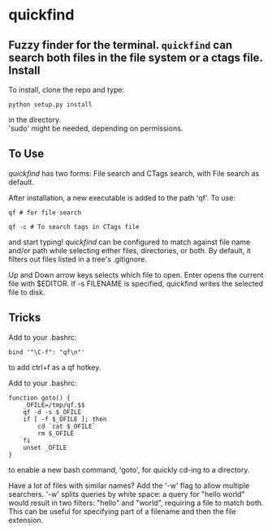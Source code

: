 quickfind
=========

Fuzzy finder for the terminal.  `quickfind` can search both files in the file system
or a ctags file.  
Install
-------

To install, clone the repo and type:

    python setup.py install

 in the directory.  
'sudo' might be needed, depending on permissions.

To Use
------

_quickfind_ has two forms: File search and CTags search, with File search as default.  

After installation, a new executable is added to the path 'qf'.  To use: 

    qf # for file search 

    qf -c # To search tags in CTags file

and start typing!  _quickfind_ can be configured to match against file name and/or path
while selecting either files, directories, or both.  By default, it filters out files listed
in a tree's .gitignore.

Up and Down arrow keys selects which file to open.  Enter opens the current file with $EDITOR.
If -s FILENAME is specified, quickfind writes the selected file to disk.

Tricks
-----
Add to your .bashrc:

    bind '"\C-f": "qf\n"'

to add ctrl+f as a qf hotkey.

Add to your .bashrc:

    function goto() {
        _OFILE=/tmp/qf.$$
        qf -d -s $_OFILE
        if [ -f $_OFILE ]; then
            cd `cat $_OFILE`
            rm $_OFILE
        fi
        unset _OFILE
    }

to enable a new bash command, 'goto', for quickly cd-ing to a directory.

Have a lot of files with similar names?  Add the '-w' flag to allow multiple searchers.  '-w'
splits queries by white space: a query for "hello world" would result in two filters: 
"hello" and "world", requiring a file to match both.  This can be useful for specifying 
part of a filename and then the file extension.
